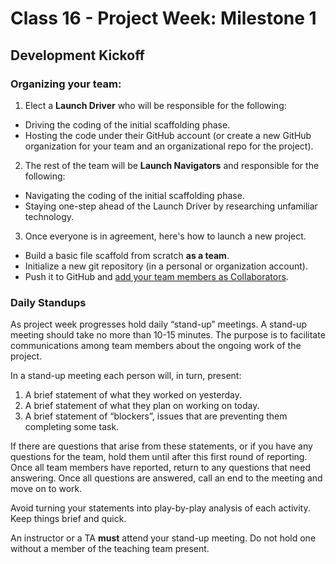 # Class 16 - Project Week: Milestone 1
## Development Kickoff

### Organizing your team:

1. Elect a **Launch Driver** who will be responsible for the following:
 * Driving the coding of the initial scaffolding phase.
 * Hosting the code under their GitHub account (or create a new GitHub organization for your team and an organizational repo for the project).
2. The rest of the team will be **Launch Navigators** and responsible for the following:
 * Navigating the coding of the initial scaffolding phase.
 * Staying one-step ahead of the Launch Driver by researching unfamiliar technology.
3. Once everyone is in agreement, here's how to launch a new  project.
 * Build a basic file scaffold from scratch **as a team**.
 * Initialize a new git repository (in a personal or organization account).
 * Push it to GitHub and [add your team members as Collaborators](https://help.github.com/articles/adding-collaborators-to-a-personal-repository/).

### Daily Standups
As project week progresses hold daily “stand-up” meetings. A stand-up meeting should take no more than 10-15 minutes. The purpose is to facilitate communications among team members about the ongoing work of the project.

In a stand-up meeting each person will, in turn, present:

1. A brief statement of what they worked on yesterday.
2. A brief statement of what they plan on working on today.
3. A brief statement of “blockers”, issues that are preventing them completing some task.

If there are questions that arise from these statements, or if you have any questions for the team, hold them until after this first round of reporting. Once all team members have reported, return to any questions that need answering. Once all questions are answered, call an end to the meeting and move on to work.

Avoid turning your statements into play-by-play analysis of each activity. Keep things brief and quick.

An instructor or a TA **must** attend your stand-up meeting. Do not hold one without a member of the teaching team present.
